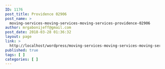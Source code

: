 ```yaml
---
ID: 1176
post_title: Providence 02906
post_name: >
  moving-services-moving-services-moving-services-providence-02906
author: mrgabonijeff@gmail.com
post_date: 2018-03-28 01:36:32
layout: page
link: >
  http://localhost/wordpress/moving-services-moving-services-moving-services-providence-02906/
published: true
tags: [ ]
categories: [ ]
---
```

